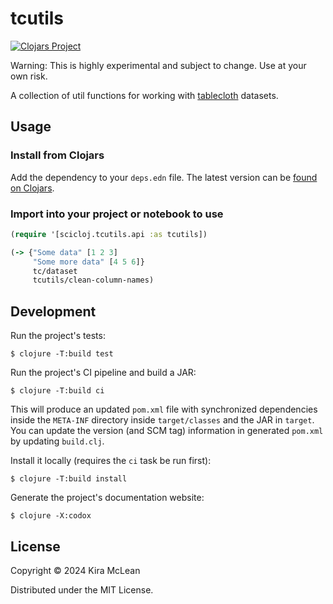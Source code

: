 # tcutils

[![Clojars Project](https://img.shields.io/clojars/v/org.scicloj/tcutils.svg)](https://clojars.org/org.scicloj/tcutils)

Warning: This is highly experimental and subject to change. Use at your own risk.

A collection of util functions for working with [tablecloth](https://github.com/scicloj/tablecloth)
 datasets.

## Usage

### Install from Clojars

Add the dependency to your `deps.edn` file. The latest version can be [found on Clojars](https://clojars.org/org.scicloj/tcutils/).

### Import into your project or notebook to use

```clojure
(require '[scicloj.tcutils.api :as tcutils])

(-> {"Some data" [1 2 3]
     "Some more data" [4 5 6]}
     tc/dataset
     tcutils/clean-column-names)

```

## Development

Run the project's tests:

    $ clojure -T:build test

Run the project's CI pipeline and build a JAR:

    $ clojure -T:build ci

This will produce an updated `pom.xml` file with synchronized dependencies inside the `META-INF`
directory inside `target/classes` and the JAR in `target`. You can update the version (and SCM tag)
information in generated `pom.xml` by updating `build.clj`.

Install it locally (requires the `ci` task be run first):

    $ clojure -T:build install

Generate the project's documentation website:

    $ clojure -X:codox

## License

Copyright © 2024 Kira McLean

Distributed under the MIT License.
